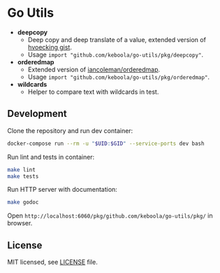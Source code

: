 # Go Utils
 
- **deepcopy**
  - Deep copy and deep translate of a value, extended version of [hvoecking gist](https://gist.github.com/hvoecking/10772475).
  - Usage `import "github.com/keboola/go-utils/pkg/deepcopy"`.
- **orderedmap**
  - Extended version of [iancoleman/orderedmap](https://github.com/iancoleman/orderedmap).
  - Usage `import "github.com/keboola/go-utils/pkg/orderedmap"`.
- **wildcards**
  - Helper to compare text with wildcards in test.
## Development

Clone the repository and run dev container:
```sh
docker-compose run --rm -u "$UID:$GID" --service-ports dev bash
```

Run lint and tests in container:
```sh
make lint
make tests
```

Run HTTP server with documentation:
```sh
make godoc
```

Open `http://localhost:6060/pkg/github.com/keboola/go-utils/pkg/` in browser.

## License

MIT licensed, see [LICENSE](./LICENSE) file.
